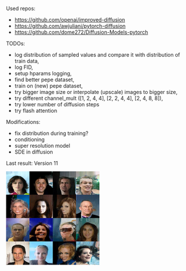Used repos:
 - https://github.com/openai/improved-diffusion
 - https://github.com/awjuliani/pytorch-diffusion
 - https://github.com/dome272/Diffusion-Models-pytorch

TODOs:
 - log distribution of sampled values and compare it with distribution of train data,
 - log FID,
 - setup hparams logging,
 - find better pepe dataset,
 - train on (new) pepe dataset,
 - try bigger image size or interpolate (upscale) images to bigger size,
 - try different channel_mult ([1, 2, 4, 4], [2, 2, 4, 4], [2, 4, 8, 8]),
 - try lower number of diffusion steps
 - try flash attention

Modifications:
 - fix distribution during training?
 - conditioning
 - super resolution model
 - SDE in diffusion

Last result: Version 11

![last_results](./docs/final_pred.png)